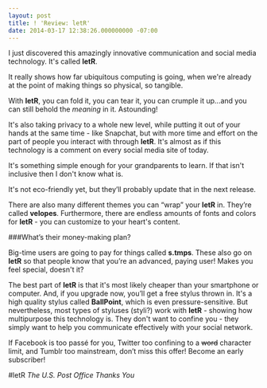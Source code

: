 ```yaml
---
layout: post
title: ! 'Review: letR'
date: 2014-03-17 12:38:26.000000000 -07:00
---
```

I just discovered this amazingly innovative communication and social media technology. It's called **letR**.

It really shows how far ubiquitous computing is going, when we're already at the point of making things so physical, so tangible.

With **letR**, you can fold it, you can tear it, you can crumple it up...and you can still behold the *meaning* in it. Astounding!

It's also taking privacy to a whole new level, while putting it out of your hands at the same time - like Snapchat, but with more time and effort on the part of people you interact with through **letR**. It's almost as if this technology is a comment on every social media site of today.

It's something simple enough for your grandparents to learn. If that isn't inclusive then I don't know what is.

It's not eco-friendly yet, but they’ll probably update that in the next release.

There are also many different themes you can “wrap” your **letR** in. They’re called **velopes**. Furthermore, there are endless amounts of fonts and colors for **letR** - you can customize to your heart's content.

###What’s their money-making plan?

Big-time users are going to pay for things called **s.tmps**. These also go on **letR** so that people know that you’re an advanced, paying user! Makes you feel special, doesn't it? 

The best part of **letR** is that it's most likely cheaper than your smartphone or computer. And, if you upgrade now, you’ll get a free stylus thrown in. It's a high quality stylus called **BallPoint**, which is even pressure-sensitive. But nevertheless, most types of styluses (styli?) work with **letR** - showing how multipurpose this technology is. They don't want to confine you - they simply want to help you communicate effectively with your social network.

If Facebook is too passé for you, Twitter too confining to a ~~word~~ character limit, and Tumblr too mainstream, don’t miss this offer! Become an early subscriber!

#letR
*The U.S. Post Office Thanks You*

